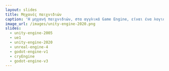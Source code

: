 ```yaml
---
layout: slides
title: Μηχανές παιχνιδιών
caption: 'Η μηχανή παιχνιδιών, στα αγγλικά Game Engine, είναι ένα λογισμικό που έχει σχεδιαστεί κυρίως για την ανάπτυξη βιντεοπαιχνιδιών. Περιλαμβάνει σχετικές βιβλιοθήκες και προγράμματα υποστήριξης και επιτρέπει στους προγραμματιστές να δημιουργήσουν 2D και 3D βιντεοπαιχνίδια για το ανάλογο Λειτουργικό. Η βασική λειτουργικότητα που παρέχεται συνήθως από μια μηχανή παιχνιδιών μπορεί να είναι μια rendering engine για 2D ή 3D γραφικών, μία physics engine ή collision detection and collision response, ήχο, scripting, animation, τεχνητή νοημοσύνη, networking, streaming, διαχείριση μνήμης, threading, localization support, scene graph, και video support για cinematics.'
image_url: /images/unity-engine-2020.png
slides:
  - unity-engine-2005
  - ue1
  - unity-engine-2020
  - unreal-engine-4
  - godot-engine-v1
  - cryEngine
  - godot-engine-v3
---
```

